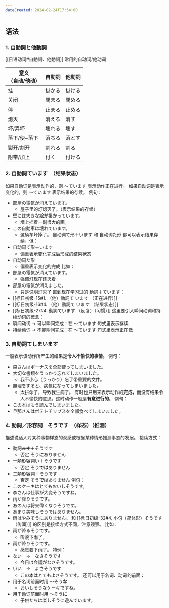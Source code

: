 ```yaml
---
dateCreated: 2024-02-24T17:34:00
---
```

## 语法
### 1. 自動詞と他動詞
[[日语动词#自動詞、他動詞]]
常用的自动词/他动词

| 意义<br>（自动/他动） | 自動詞 | 他動詞 |
| ------------- | --- | --- |
| 挂             | 掛かる | 掛ける |
| 关闭            | 閉まる | 閉める |
| 停             | 止まる | 止める |
| 熄灭            | 消える | 消す  |
| 坏/弄坏          | 壊れる | 壊す  |
| 落下/使~落下       | 落ちる | 落とす |
| 裂开/割开         | 割れる | 割る  |
| 附带/加上         | 付く  | 付ける |
### 2. 自動詞ています　（结果状态）
如果自动词是表示动作的，则 ～ています 表示动作正在进行。
如果自动词是表示变化的，则 ～ています 表示结果的存续。
例句：
- 部屋の電気が消えています。
	- 屋子里的灯熄灭了。（表示结果的存续）
- 壁には大きな絵が掛かっています。
	- 墙上挂着一副很大的画。
- この自動車は壊れています。
	- 这辆车坏掉了。
自动词て形＋います 和 自动词た形 都可以表示结果存续，但：
- 自动词て形＋います
	- 偏重表示变化完成后形成的结果状态
- 自动词た形
	- 偏重表示变化的完成
比如：
- 部屋の電気が消えています。
	- 强调灯现在还灭着
- 部屋の電気が消えました。
	- 只是说明灯灭了
直到现在学习过的 動詞＋ています：
- [[标日初级-15#1. （他）動詞て います （正在进行）]]
- [[标日初级-16#4. （他）動詞て います （结果状态）]]
- [[标日初级-27#4. 動詞ています （反复）（习惯）]]
这里要引入瞬间动词和持续动词的概念：
- 瞬间动词 → 可以瞬间完成：在 ～ています 句式里表示存续
- 持续动词 → 不能瞬间完成：在 ～ています 句式里表示正在做
### 3. 自動詞てしまいます
一般表示该动作所产生的结果是**令人不愉快的事情**。
例句：
- 森さんはボーナスを全部使ってしまいました。
- 大切な書類をうっかり忘れてしまいました。
	- 我不小心（うっかり）忘了带重要的文件。
- 無理をすると、病気になってしまいました。
	- 太拼命了，导致我生病了。
有时也只用来表示动作的**完成**，而没有结果令人不愉快的意思。这时动作一般是**有意进行的**。
例句：
- この本はもう読んでしまいました。
- 旦那さんはポテトチップスを全部食べてしまいました。
### 4. 動詞／形容詞　そうです　（样态）（推测）
描述说话人对某种事物样态的观感或根据某种情形推测事态的发展。
接续方式：
- 動詞~~ます~~＋そうです
	- 否定 そう**に**ありません
- 一類形容詞~~い~~＋そうです
	- 否定 そう**では**ありません
- 二類形容詞＋そうです
	- 否定 そう**では**ありません
例句：
- このケーキはとてもおいしそうです。
- 李さんは仕事が大変そうですね。
- 雨が降りそうです。
- あの人は将来偉くなりそうです。
- あまり美味しそうではありません。
- 雨はやみそうにありません。
和 [[标日初级-32#4. 小句（简体形）そうです （传闻）]] 的区别是接续方式不同，注意观察。
比如：
- 雨が降るそうです。
	- 听说下雨了。
- 雨が降りそうです。
	- 感觉要下雨了。
特例：
- ない　→　なさそうです
	- 今日は会議がなさそうです。
- いい　→　よさそうです
	- この本はとてもよさそうです。
还可以用于名词、动词的前面：
- 用于名词前面时用 ～そう**な**
	- おいしそうなケーキですね。
- 用于动词前面时用 ～そう**に**
	- 子供たちは楽しそうに遊んでいます。
